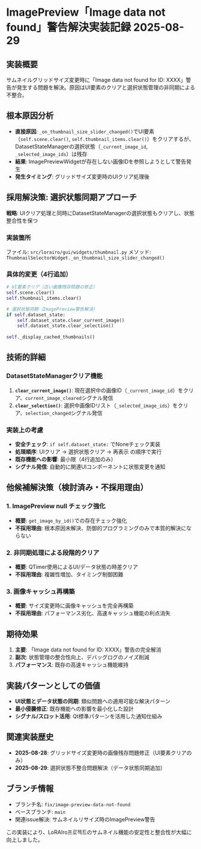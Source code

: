 # ImagePreview「Image data not found」警告解決実装記録 2025-08-29

## 実装概要
サムネイルグリッドサイズ変更時に「Image data not found for ID: XXXX」警告が発生する問題を解決。原因はUI要素のクリアと選択状態管理の非同期による不整合。

## 根本原因分析
- **直接原因**: `_on_thumbnail_size_slider_changed()`でUI要素（`self.scene.clear()`, `self.thumbnail_items.clear()`）をクリアするが、DatasetStateManagerの選択状態（`_current_image_id`, `_selected_image_ids`）は残存
- **結果**: ImagePreviewWidgetが存在しない画像IDを参照しようとして警告発生
- **発生タイミング**: グリッドサイズ変更時のUIクリア処理後

## 採用解決策: 選択状態同期アプローチ
**戦略**: UIクリア処理と同時にDatasetStateManagerの選択状態もクリアし、状態整合性を保つ

### 実装箇所
ファイル: `src/lorairo/gui/widgets/thumbnail.py`
メソッド: `ThumbnailSelectorWidget._on_thumbnail_size_slider_changed()`

### 具体的変更（4行追加）
```python
# UI要素クリア（古い画像残存問題の修正）
self.scene.clear()
self.thumbnail_items.clear()

# 選択状態同期（ImagePreview警告解決）
if self.dataset_state:
    self.dataset_state.clear_current_image()
    self.dataset_state.clear_selection()
    
self._display_cached_thumbnails()
```

## 技術的詳細

### DatasetStateManagerクリア機能
1. **`clear_current_image()`**: 現在選択中の画像ID（`_current_image_id`）をクリア、`current_image_cleared`シグナル発信
2. **`clear_selection()`**: 選択中画像IDリスト（`_selected_image_ids`）をクリア、`selection_changed`シグナル発信

### 実装上の考慮
- **安全チェック**: `if self.dataset_state:` でNoneチェック実装
- **処理順序**: UIクリア → 選択状態クリア → 再表示 の順序で実行
- **既存機能への影響**: 最小限（4行追加のみ）
- **シグナル発信**: 自動的に関連UIコンポーネントに状態変更を通知

## 他候補解決策（検討済み・不採用理由）

### 1. ImagePreview null チェック強化
- **概要**: `get_image_by_id()`での存在チェック強化
- **不採用理由**: 根本原因未解決、防御的プログラミングのみで本質的解決にならない

### 2. 非同期処理による段階的クリア
- **概要**: QTimer使用によるUI/データ状態の時差クリア
- **不採用理由**: 複雑性増加、タイミング制御困難

### 3. 画像キャッシュ再構築
- **概要**: サイズ変更時に画像キャッシュを完全再構築
- **不採用理由**: パフォーマンス劣化、高速キャッシュ機能の利点消失

## 期待効果
1. **主要**: 「Image data not found for ID: XXXX」警告の完全解消
2. **副次**: 状態管理の整合性向上、デバッグログのノイズ削減
3. **パフォーマンス**: 既存の高速キャッシュ機能維持

## 実装パターンとしての価値
- **UI状態とデータ状態の同期**: 類似問題への適用可能な解決パターン
- **最小侵襲修正**: 既存機能への影響を最小化した設計
- **シグナル/スロット活用**: Qt標準パターンを活用した通知仕組み

## 関連実装歴史
- **2025-08-28**: グリッドサイズ変更時の画像残存問題修正（UI要素クリアのみ）
- **2025-08-29**: 選択状態不整合問題解決（データ状態同期追加）

## ブランチ情報
- ブランチ名: `fix/image-preview-data-not-found`
- ベースブランチ: `main`
- 関連issue解決: サムネイルリサイズ時のImagePreview警告

この実装により、LoRAIro프로젝트のサムネイル機能の安定性と整合性が大幅に向上しました。